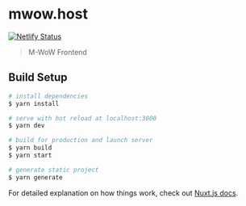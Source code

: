 # mwow.host

[![Netlify Status](https://api.netlify.com/api/v1/badges/ee32af27-aa15-48e6-8bdd-63c797b66200/deploy-status)](https://app.netlify.com/sites/epic-swartz-733c4c/deploys)

> M-WoW Frontend

## Build Setup

``` bash
# install dependencies
$ yarn install

# serve with hot reload at localhost:3000
$ yarn dev

# build for production and launch server
$ yarn build
$ yarn start

# generate static project
$ yarn generate
```

For detailed explanation on how things work, check out [Nuxt.js docs](https://nuxtjs.org).
